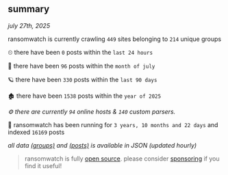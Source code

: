 
## summary
_july 27th, 2025_

ransomwatch is currently crawling `449` sites belonging to `214` unique groups

⏲ there have been `0` posts within the `last 24 hours`

🦈 there have been `96` posts within the `month of july`

🪐 there have been `330` posts within the `last 90 days`

🏚 there have been `1538` posts within the `year of 2025`

_⚙️ there are currently `94` online hosts & `140` custom parsers._

🦕 ransomwatch has been running for `3 years, 10 months and 22 days` and indexed `16169` posts

_all data  [(groups)](http://ransomwhat.telemetry.ltd/groups) and [(posts)](http://ransomwhat.telemetry.ltd/posts) is available in JSON (updated hourly)_

> ransomwatch is fully [open source](https://github.com/joshhighet/ransomwatch#ransomwatch--). please consider [sponsoring](https://github.com/sponsors/joshhighet) if you find it useful!
